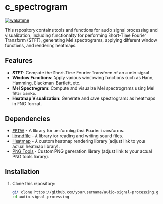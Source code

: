 # c_spectrogram

<a href="https://wakatime.com/badge/user/018c3e96-0fae-432d-add6-28d53961f8b4/project/54fb69e3-a9fa-4548-b5ef-6494425e2ffb"><img src="https://wakatime.com/badge/user/018c3e96-0fae-432d-add6-28d53961f8b4/project/54fb69e3-a9fa-4548-b5ef-6494425e2ffb.svg" alt="wakatime"></a>


This repository contains tools and functions for audio signal processing and visualization, including functionality for performing Short-Time Fourier Transform (STFT), generating Mel spectrograms, applying different window functions, and rendering heatmaps.

## Features

- **STFT**: Compute the Short-Time Fourier Transform of an audio signal.
- **Window Functions**: Apply various windowing functions such as Hann, Hamming, Blackman, Bartlett, etc.
- **Mel Spectrogram**: Compute and visualize Mel spectrograms using Mel filter banks.
- **Heatmap Visualization**: Generate and save spectrograms as heatmaps in PNG format.

## Dependencies

- [FFTW](http://www.fftw.org/) - A library for performing fast Fourier transforms.
- [libsndfile](http://www.mega-nerd.com/libsndfile/) - A library for reading and writing sound files.
- [Heatmap](https://github.com/user/heatmap) - A custom heatmap rendering library (adjust link to your actual heatmap library).
- [PNG Tools](https://github.com/user/png_tools) - Custom PNG generation library (adjust link to your actual PNG tools library).

## Installation

1. Clone this repository:

   ```bash
   git clone https://github.com/yourusername/audio-signal-processing.git
   cd audio-signal-processing

